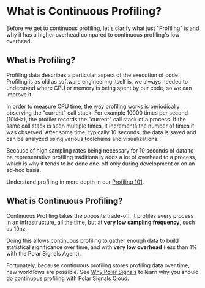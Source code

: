 # What is Continuous Profiling?

Before we get to continuous profiling, let's clarify what just "Profiling" is
and why it has a higher overhead compared to continuous profiling's low overhead.

## What is Profiling?

Profiling data describes a particular aspect of the execution of code.
Profiling is as old as software engineering itself is, we always needed to understand where CPU or memory is being spent by our code, so we can improve it.

In order to measure CPU time, the way profiling works is periodically observing the "current" call stack. 
For example 10000 times per second (10kHz), the profiler records the "current" call stack of a process. 
If the same call stack is seen multiple times, it increments the number of times it was observed. 
After some time, typically 10 seconds, the data is saved and can be analyzed using various toolchains and visualizations.

Because of high sampling rates being necessary for 10 seconds of data to be representative profiling traditionally adds a lot of overhead to a process,
which is why it tends to be done one-off only during development or on an ad-hoc basis.

Understand profiling in more depth in our [Profiling 101](profiling-101).

## What is Continuous Profiling?

Continuous Profiling takes the opposite trade-off, it profiles every process in an infrastructure, all the time, but at **very low sampling frequency**, such as 19hz.

Doing this allows continuous profiling to gather enough data to build statistical significance over time, and with **very low overhead** (less than 1% with the Polar Signals Agent).

Fortunately, because continuous profiling stores profiling data over time, new workflows are possible. 
See [Why Polar Signals](why-polar-signals#what-can-i-do-with-polar-signals-cloud) to learn why you should do continuous profiling with Polar Signals Cloud.

